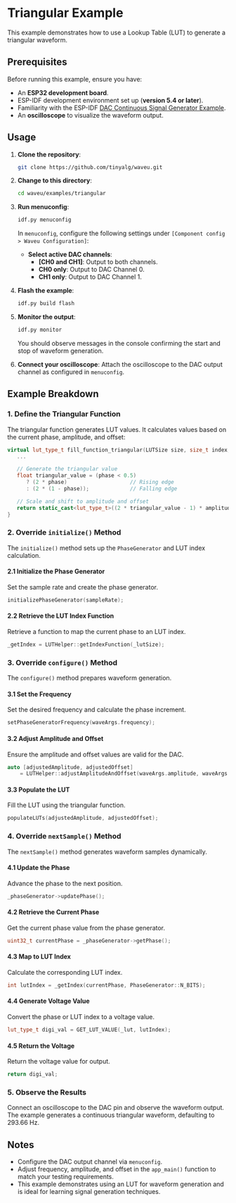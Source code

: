# Triangular Example

This example demonstrates how to use a Lookup Table (LUT) to generate a triangular waveform.

## Prerequisites

Before running this example, ensure you have:

- An **ESP32 development board**.
- ESP-IDF development environment set up (**version 5.4 or later**).
- Familiarity with the ESP-IDF [DAC Continuous Signal Generator Example](https://github.com/espressif/esp-idf/tree/v5.4/examples/peripherals/dac/dac_continuous/signal_generator).
- An **oscilloscope** to visualize the waveform output.

## Usage

1. **Clone the repository**:
   ```bash
   git clone https://github.com/tinyalg/waveu.git
   ```

2. **Change to this directory**:
   ```bash
   cd waveu/examples/triangular
   ```

3. **Run menuconfig**:
   ```bash
   idf.py menuconfig
   ```
   In `menuconfig`, configure the following
   settings under `[Component config > Waveu Configuration]`:

   - **Select active DAC channels**:
     - **[CH0 and CH1]**: Output to both channels.
     - **CH0 only**: Output to DAC Channel 0.
     - **CH1 only**: Output to DAC Channel 1.  

4. **Flash the example**:
   ```bash
   idf.py build flash
   ```

5. **Monitor the output**:
   ```bash
   idf.py monitor
   ```
   You should observe messages in the console confirming the start and stop of waveform generation.

6. **Connect your oscilloscope**:
   Attach the oscilloscope to the DAC output channel as configured in `menuconfig`.

## Example Breakdown

### 1. Define the Triangular Function

The triangular function generates LUT values. It calculates values based on the current phase, amplitude, and offset:

```cpp
virtual lut_type_t fill_function_triangular(LUTSize size, size_t index, float amplitude, float offset) {
   ...

   // Generate the triangular value
   float triangular_value = (phase < 0.5)
      ? (2 * phase)                    // Rising edge
      : (2 * (1 - phase));             // Falling edge

   // Scale and shift to amplitude and offset
   return static_cast<lut_type_t>((2 * triangular_value - 1) * amplitude + offset + 0.5);
}
```

### 2. Override `initialize()` Method

The `initialize()` method sets up the `PhaseGenerator` and LUT index calculation.

#### 2.1 Initialize the Phase Generator
Set the sample rate and create the phase generator.
```cpp
initializePhaseGenerator(sampleRate);
```

#### 2.2 Retrieve the LUT Index Function
Retrieve a function to map the current phase to an LUT index.
```cpp
_getIndex = LUTHelper::getIndexFunction(_lutSize);
```


### 3. Override `configure()` Method

The `configure()` method prepares waveform generation.

#### 3.1 Set the Frequency
Set the desired frequency and calculate the phase increment.
```cpp
setPhaseGeneratorFrequency(waveArgs.frequency);
```

#### 3.2 Adjust Amplitude and Offset
Ensure the amplitude and offset values are valid for the DAC.
```cpp
auto [adjustedAmplitude, adjustedOffset] 
    = LUTHelper::adjustAmplitudeAndOffset(waveArgs.amplitude, waveArgs.offset);
```

#### 3.3 Populate the LUT
Fill the LUT using the triangular function.
```cpp
populateLUTs(adjustedAmplitude, adjustedOffset);
```


### 4. Override `nextSample()` Method

The `nextSample()` method generates waveform samples dynamically.

#### 4.1 Update the Phase
Advance the phase to the next position.
```cpp
_phaseGenerator->updatePhase();
```

#### 4.2 Retrieve the Current Phase
Get the current phase value from the phase generator.
```cpp
uint32_t currentPhase = _phaseGenerator->getPhase();
```

#### 4.3 Map to LUT Index
Calculate the corresponding LUT index.
```cpp
int lutIndex = _getIndex(currentPhase, PhaseGenerator::N_BITS);
```

#### 4.4 Generate Voltage Value
Convert the phase or LUT index to a voltage value.
```cpp
lut_type_t digi_val = GET_LUT_VALUE(_lut, lutIndex);
```

#### 4.5 Return the Voltage
Return the voltage value for output.
```cpp
return digi_val;
```

### 5. Observe the Results

Connect an oscilloscope to the DAC pin and observe the waveform output. The example generates a continuous triangular waveform, defaulting to 293.66 Hz.


## Notes

- Configure the DAC output channel via `menuconfig`.
- Adjust frequency, amplitude, and offset in the `app_main()` function to match your testing requirements.
- This example demonstrates using an LUT for waveform generation and is ideal for learning signal generation techniques.
